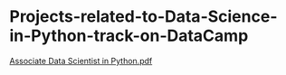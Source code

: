 # Projects-related-to-Data-Science-in-Python-track-on-DataCamp

[Associate Data Scientist in Python.pdf](https://github.com/user-attachments/files/17277310/Associate.Data.Scientist.in.Python.pdf)
